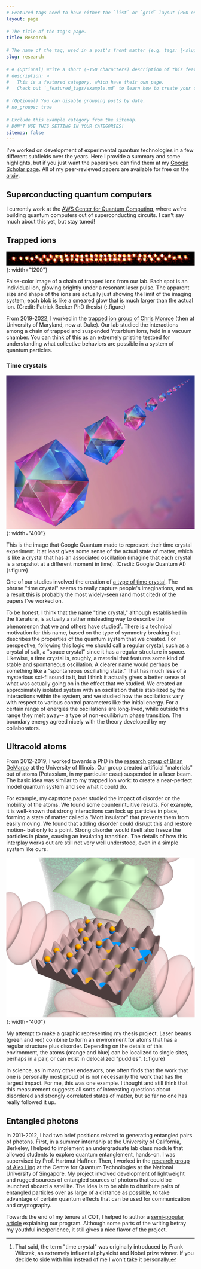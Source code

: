 ```yaml
---
# Featured tags need to have either the `list` or `grid` layout (PRO only).
layout: page

# The title of the tag's page.
title: Research

# The name of the tag, used in a post's front matter (e.g. tags: [<slug>]).
slug: research

# # (Optional) Write a short (~150 characters) description of this featured tag.
# description: >
#   This is a featured category, which have their own page.
#   Check out `_featured_tags/example.md` to learn how to create your own.

# (Optional) You can disable grouping posts by date.
# no_groups: true

# Exclude this example category from the sitemap.
# DON'T USE THIS SETTING IN YOUR CATEGORIES!
sitemap: false
---
```

I've worked on development of experimental quantum technologies in a few different subfields over the years. Here I provide a summary and some highlights, but if you just want the papers you can find them at my [Google Scholar page](https://scholar.google.com/citations?user=wsl7rBYAAAAJ). All of my peer-reviewed papers are available for free on the [arxiv](https://arxiv.org/).

## Superconducting quantum computers
I currently work at the [AWS Center for Quantum Computing](https://aws.amazon.com/blogs/quantum-computing/announcing-the-opening-of-the-aws-center-for-quantum-computing/), where we're building quantum computers out of superconducting circuits. I can't say much about this yet, but stay tuned!

## Trapped ions
![Full-width image](/assets/img/research/ions.png){: width="1200"}

False-color image of a chain of trapped ions from our lab. Each spot is an individual ion, glowing brightly under a resonant laser pulse. The apparent size and shape of the ions are actually just showing the limit of the imaging system; each blob is like a smeared glow that is much larger than the actual ion.  (Credit: Patrick Becker PhD thesis)
{:.figure}

From 2019-2022, I worked in the [trapped ion group of Chris Monroe](https://iontrap.duke.edu/) (then at University of Maryland, now at Duke). Our lab studied the interactions among a chain of trapped and suspended Ytterbium ions, held in a vacuum chamber. You can think of this as an extremely pristine testbed for understanding what collective behaviors are possible in a system of quantum particles.

### Time crystals

![Full-width image](/assets/img/research/an-infinite-looking-row-of-pink-and-blue-crystals.webp){: width="400"}

This is the image that Google Quantum made to represent their time crystal experiment. It at least gives some sense of the actual state of matter, which is like a crystal that has an associated oscillation (imagine that each crystal is a snapshot at a different moment in time). (Credit: Google Quantum AI)
{:.figure}

One of our studies involved the creation of [a type of time crystal](https://arxiv.org/abs/2102.01695). The phrase "time crystal" seems to really capture people's imaginations, and as a result this is probably the most widely-seen (and most cited) of the papers I've worked on.

To be honest, I think that the name "time crystal," although established in the literature, is actually a rather misleading way to describe the phenomenon that we and others have studied[^1]. There is a technical motivation for this name, based on the type of symmetry breaking that describes the properties of the quantum system that we created. For perspective, following this logic we should call a regular crystal, such as a crystal of salt, a "space crystal" since it has a regular structure in space. Likewise, a time crystal is, roughly, a material that features some kind of stable and spontaneous oscillation. A clearer name would perhaps be something like a "spontaneous oscillating state." That has much less of a mysterious sci-fi sound to it, but I think it actually gives a better sense of what was actually going on in the effect that we studied. We created an approximately isolated system with an oscillation that is stabilized by the interactions within the system, and we studied how the oscillations vary with respect to various control parameters like the initial energy. For a certain range of energies the oscillations are long-lived, while outside this range they melt away-- a type of non-equilibrium phase transition. The boundary energy agreed nicely with the theory developed by my collaborators.

## Ultracold atoms
From 2012-2019, I worked towards a PhD in the [research group of Brian DeMarco](https://research.physics.illinois.edu/demarco/) at the University of Illinois. Our group created artificial "materials" out of atoms (Potassium, in my particular case) suspended in a laser beam. The basic idea was similar to my trapped ion work: to create a near-perfect model quantum system and see what it could do.

For example, my capstone paper studied the impact of disorder on the mobility of the atoms. We found some counterintuitive results. For example, it is well-known that strong interactions can lock up particles in place, forming a state of matter called a "Mott insulator" that prevents them from easily moving. We found that adding disorder could disrupt this and restore motion- but only to a point. Strong disorder would itself also freeze the particles in place, causing an insulating transition. The details of how this interplay works out are still not very well understood, even in a simple system like ours.

![Full-width image](/assets/img/research/DoubDisorderLarge.png){: width="400"}

My attempt to make a graphic representing my thesis project. Laser beams (green and red) combine to form an environment for atoms that has a regular structure plus disorder. Depending on the details of this environment, the atoms (orange and blue) can be localized to single sites, perhaps in a pair, or can exist in delocalized "puddles".
{:.figure}

In science, as in many other endeavors, one often finds that the work that one is personally most proud of is not necessarily the work that has the largest impact. For me, this was one example. I thought and still think that this measurement suggests all sorts of interesting questions about disordered and strongly correlated states of matter, but so far no one has really followed it up.

## Entangled photons
In 2011-2012, I had two brief positions related to generating entangled pairs of photons. First, in a summer internship at the University of California, Berkeley, I helped to implement an undergraduate lab class module that allowed students to explore quantum entanglement, hands-on. I was supervised by Prof. Hartmut Haffner. Then, I worked in the [research group of Alex Ling](https://sites.google.com/site/phylej/) at the Centre for Quantum Technologies at the National University of Singapore. My project involved development of lightweight and rugged sources of entangled sources of photons that could be launched aboard a satellite. The idea is to be able to distribute pairs of entangled particles over as large of a distance as possible, to take advantage of certain quantum effects that can be used for communication and cryptography.

Towards the end of my tenure at CQT, I helped to author a [semi-popular article](https://pure.strath.ac.uk/ws/portalfiles/portal/64830445/Morong_etal_QO_2012_Quantum_optics_for_space.pdf) explaining our program. Although some parts of the writing betray my youthful inexperience, it still gives a nice flavor of the project.

[^1]: That said, the term "time crystal" was originally introduced by Frank Wilczek, an extremely influential physicist and Nobel prize winner. If you decide to side with him instead of me I won't take it personally.